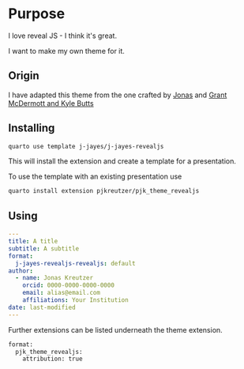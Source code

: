 # Purpose


I love reveal JS - I think it's great.

I want to make my own theme for it.

## Origin

I have adapted this theme from the one crafted by [Jonas](https://github.com/pjkreutzer/pjk_theme_revealjs) and [Grant McDermott and Kyle Butts](https://github.com/grantmcdermott/quarto-revealjs-clean-demo)

## Installing


```bash
quarto use template j-jayes/j-jayes-revealjs
```

This will install the extension and create a template for a presentation.

To use the template with an existing presentation use

```bash
quarto install extension pjkreutzer/pjk_theme_revealjs
```

## Using

```yaml
---
title: A title
subtitle: A subtitle
format:
  j-jayes-revealjs-revealjs: default
author:
  - name: Jonas Kreutzer
    orcid: 0000-0000-0000-0000
    email: alias@email.com
    affiliations: Your Institution
date: last-modified
---

```
Further extensions can be listed underneath the theme extension.

```bash
format:
  pjk_theme_revealjs:
    attribution: true
```

